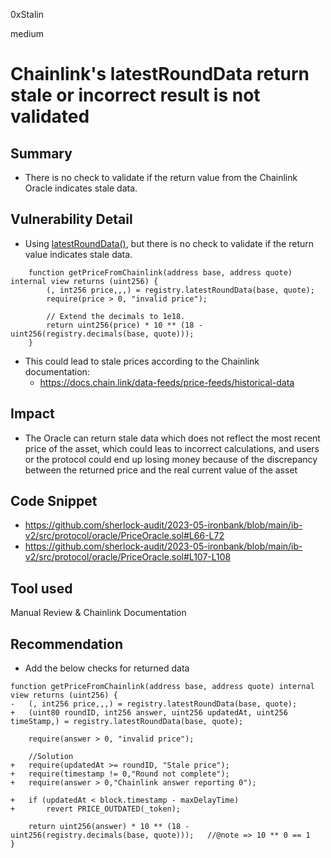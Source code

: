 0xStalin

medium

# Chainlink's latestRoundData return stale or incorrect result is not validated

## Summary
- There is no check to validate if the return value from the Chainlink Oracle indicates stale data.

## Vulnerability Detail
- Using [latestRoundData()](https://github.com/sherlock-audit/2023-05-ironbank/blob/main/ib-v2/src/protocol/oracle/PriceOracle.sol#L66-L72), but there is no check to validate if the return value indicates stale data.
```solidity
    function getPriceFromChainlink(address base, address quote) internal view returns (uint256) {
        (, int256 price,,,) = registry.latestRoundData(base, quote);
        require(price > 0, "invalid price");

        // Extend the decimals to 1e18.
        return uint256(price) * 10 ** (18 - uint256(registry.decimals(base, quote)));
    }
```
- This could lead to stale prices according to the Chainlink documentation:
  - https://docs.chain.link/data-feeds/price-feeds/historical-data

## Impact
- The Oracle can return stale data which does not reflect the most recent price of the asset, which could leas to incorrect calculations, and users or the protocol could end up losing money because of the discrepancy between the returned price and the real current value of the asset

## Code Snippet
- https://github.com/sherlock-audit/2023-05-ironbank/blob/main/ib-v2/src/protocol/oracle/PriceOracle.sol#L66-L72
- https://github.com/sherlock-audit/2023-05-ironbank/blob/main/ib-v2/src/protocol/oracle/PriceOracle.sol#L107-L108

## Tool used
Manual Review & Chainlink Documentation

## Recommendation
- Add the below checks for returned data
```solidity
function getPriceFromChainlink(address base, address quote) internal view returns (uint256) {
-   (, int256 price,,,) = registry.latestRoundData(base, quote);
+   (uint80 roundID, int256 answer, uint256 updatedAt, uint256 timeStamp,) = registry.latestRoundData(base, quote);

    require(answer > 0, "invalid price");

    //Solution
+   require(updatedAt >= roundID, "Stale price");
+   require(timestamp != 0,"Round not complete");
+   require(answer > 0,"Chainlink answer reporting 0");

+   if (updatedAt < block.timestamp - maxDelayTime)
+       revert PRICE_OUTDATED(_token);

    return uint256(answer) * 10 ** (18 - uint256(registry.decimals(base, quote)));   //@note => 10 ** 0 == 1
}
```